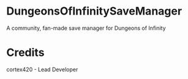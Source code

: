 # DungeonsOfInfinitySaveManager
A community, fan-made save manager for Dungeons of Infinity

# Credits
cortex420 - Lead Developer
